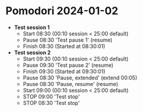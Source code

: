 # Pomodori 2024-01-02

- **Test session 1**
    - Start 08:30 (00:10 session < 25:00 default)
    - Pause 08:30 'Test pause 1' (resume)
    - Finish 08:30 (Started at 08:30:01)
- **Test session 2**
    - Start 09:30 (00:10 session < 25:00 default)
    - Pause 09:30 'Test pause 2' (resume)
    - Finish 09:30 (Started at 09:30:01)
    - Pause 08:30 'Pause, extended' (extend 00:05)
    - Pause 08:30 'Pause, resume' (resume)
    - Start 09:00 (00:10 session < 25:00 default)
    - STOP 09:00 'Test stop'
    - STOP 08:30 'Test stop'


